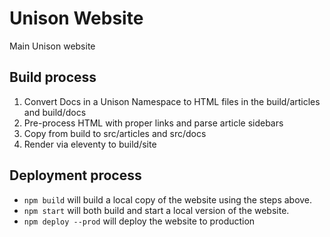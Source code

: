 Unison Website
==============

Main Unison website

Build process
-------------

1. Convert Docs in a Unison Namespace to HTML files in the build/articles and build/docs
2. Pre-process HTML with proper links and parse article sidebars
3. Copy from build to src/articles and src/docs
3. Render via eleventy to build/site


Deployment process
-------------

* `npm build` will build a local copy of the website using the steps above. 
* `npm start` will both build and start a local version of the website. 
* `npm deploy --prod` will deploy the website to production 

